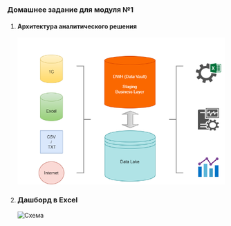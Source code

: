 ### Домашнее задание для модуля №1

1. #### Архитектура аналитического решения
   
   ![Схема](https://github.com/EvgeniyLezh/data-engineering-study/blob/main/module01/Архитектура%20аналитического%20решения%20(схема).png)

2. ### Дашборд в Excel

   ![Схема](https://github.com/EvgeniyLezh/data-engineering-study/blob/main/module01/Excel%dashboard.png)